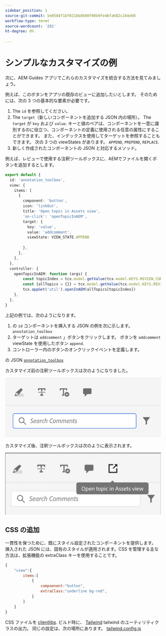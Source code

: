 ```yaml
---
sidebar_position: 1
source-git-commit: 5e0584f1bf0216b8b00f00b9fe46fa682c244e08
workflow-type: tm+mt
source-wordcount: '281'
ht-degree: 0%

---
```



# シンプルなカスタマイズの例

次に、AEM Guides アプリでこれらのカスタマイズを統合する方法を見てみましょう。

例えば、このボタンをアプリの既存のビューに追加したいとします。
そのためには、次の 3 つの基本的な要素が必要です。

1. The `id` を参照してください。
2. The `target`（新しいコンポーネントを追加する JSON 内の場所）。 The `target` が `key` および `value`. キーと値のペアは、コンポーネントを一意に識別するのに役立つ、コンポーネントの定義に使用される任意の属性にすることができます。
また、インデックスを使用してターゲットを参照することもできます。
次の 3 つの viewStates があります。  `APPEND`, `PREPEND`, `REPLACE`.
3. 新しく作成されたコンポーネントの JSON と対応するメソッド。

例えば、レビューで使用する注釈ツールボックスに、AEMでファイルを開くボタンを追加するとします。

```typescript
export default {
  id: 'annotation_toolbox', 
  view: {
    items: [
      {
        component: 'button',
        icon: 'linkOut',
        title: 'Open topic in Assets view',
        'on-click': 'openTopicInAEM',
        target: {
          key: 'value',
          value: 'addcomment',
          viewState: VIEW_STATE.APPEND

        },
      },
    ],
  },
  controller: {
    openTopicInAEM: function (args) {
        const topicIndex = tcx.model.getValue(tcx.model.KEYS.REVIEW_CURR_TOPIC)
        const {allTopics = {}} = tcx.model.getValue(tcx.model.KEYS.REVIEW_DATA) || {}
        tcx.appGet('util').openInAEM(allTopics[topicIndex])
    },
  },
}
```

上記の例では、次のようになります。

1. の `id` コンポーネントを挿入する JSON の例を次に示します。 `annotation_toolbox`
2. ターゲットは `addcomment` 」ボタンをクリックします。 ボタンを `addcomment` viewState を使用したボタン `append`.
3. コントローラー内のボタンのオンクリックイベントを定義します。

の JSON [`annotation_toolbox`](./../../../jsons/review_app/annotation_toolbox.json)

カスタマイズ前の注釈ツールボックスは次のようになりました。

![annotation-toolbox](imgs/annotation_toolbox.png "注釈ツールボックス")

カスタマイズ後、注釈ツールボックスは次のように表示されます。

![customized-annotation-toolbox](imgs/customised_annotation_toolbox.png "カスタマイズされた注釈ツールボックス")

## CSS の追加

一貫性を保つために、既にスタイル設定されたコンポーネントを提供します。 挿入された JSON には、固有のスタイルが適用されます。CSS を管理する主な方法は、拡張機能の extraClass キーを使用することです。

```js
{    
    "view":{
        items:[
            {
                compoenent:"button",
                extraClass:"underline bg-red",
            }
        ]
    }
}
```

CSS ファイルを [clientlibs](#clientlibs). ビルド時に、 [Tailwind](https://tailwindcss.com/docs/utility-first) tailwind のユーティリティクラスの出力。 同じの設定は、次の場所にあります。 [tailwind.config.js](../../../tailwind.config.js)

